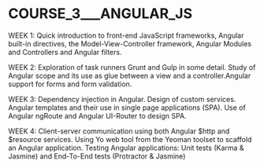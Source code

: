 # COURSE_3___ANGULAR_JS

WEEK 1: Quick introduction to front-end JavaScript frameworks, Angular built-in directives, the Model-View-Controller framework, Angular Modules and Controllers and Angular filters.

WEEK 2: Exploration of task runners Grunt and Gulp in some detail. Study of Angular scope and its use as glue between a view and a controller.Angular support for forms and form validation.

WEEK 3: Dependency injection in Angular. Design of custom services. Angular templates and their use in single page applications (SPA). Use of Angular ngRoute and Angular UI-Router to design SPA.

WEEK 4: Client-server communication using both Angular $http and $resource services. Using Yo web tool from the Yeoman toolset to scaffold an Angular application. Testing Angular applications: Unit tests (Karma & Jasmine) and End-To-End tests (Protractor & Jasmine)
